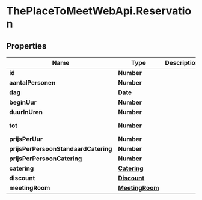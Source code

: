 # ThePlaceToMeetWebApi.Reservation

## Properties

Name | Type | Description | Notes
------------ | ------------- | ------------- | -------------
**id** | **Number** |  | [optional] 
**aantalPersonen** | **Number** |  | [optional] 
**dag** | **Date** |  | [optional] 
**beginUur** | **Number** |  | [optional] 
**duurInUren** | **Number** |  | [optional] 
**tot** | **Number** |  | [optional] [readonly] 
**prijsPerUur** | **Number** |  | [optional] 
**prijsPerPersoonStandaardCatering** | **Number** |  | [optional] 
**prijsPerPersoonCatering** | **Number** |  | [optional] 
**catering** | [**Catering**](Catering.md) |  | [optional] 
**discount** | [**Discount**](Discount.md) |  | [optional] 
**meetingRoom** | [**MeetingRoom**](MeetingRoom.md) |  | [optional] 


